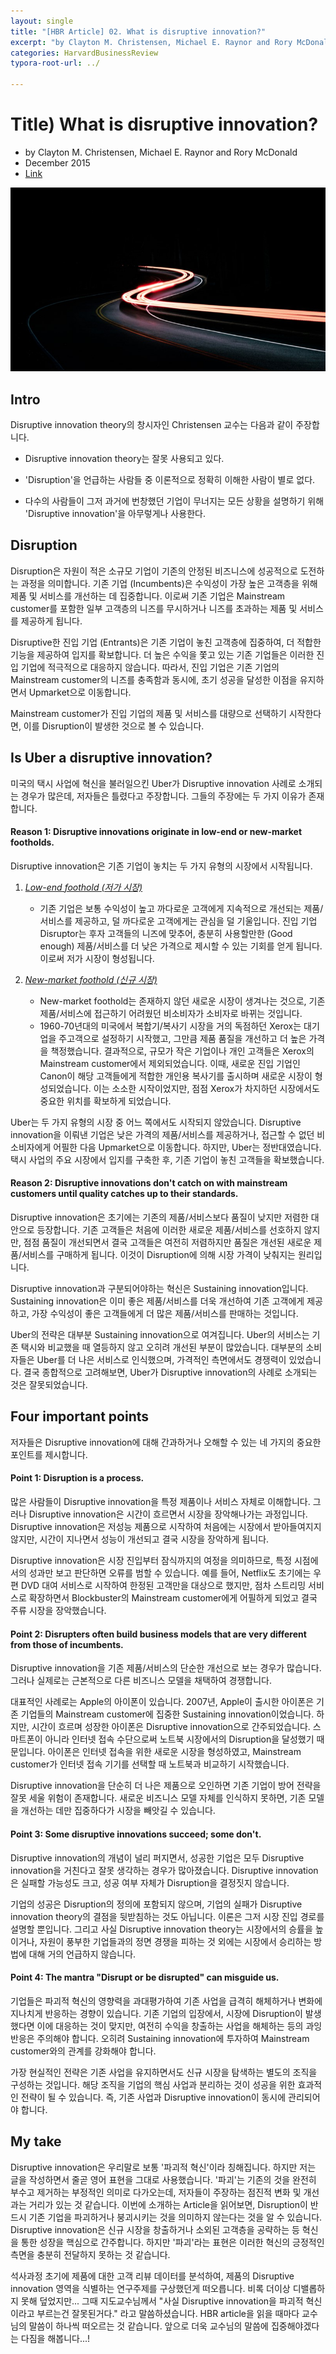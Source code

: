 ```yaml
---
layout: single
title: "[HBR Article] 02. What is disruptive innovation?"
excerpt: "by Clayton M. Christensen, Michael E. Raynor and Rory McDonald (2015)"
categories: HarvardBusinessReview
typora-root-url: ../

---
```


# Title) What is disruptive innovation?

- by Clayton M. Christensen, Michael E. Raynor and Rory McDonald
- December 2015
- [Link](https://hbr.org/2015/12/what-is-disruptive-innovation)



![그림3](/images/2025-04-11-hbr2/그림3.jpg)



## Intro

Disruptive innovation theory의 창시자인 Christensen 교수는 다음과 같이 주장합니다.

- Disruptive innovation theory는 잘못 사용되고 있다.

- 'Disruption'을 언급하는 사람들 중 이론적으로 정확히 이해한 사람이 별로 없다.

- 다수의 사람들이 그저 과거에 번창했던 기업이 무너지는 모든 상황을 설명하기 위해 'Disruptive innovation'을 아무렇게나 사용한다.



## Disruption

Disruption은 자원이 적은 소규모 기업이 기존의 안정된 비즈니스에 성공적으로 도전하는 과정을 의미합니다. 기존 기업 (Incumbents)은 수익성이 가장 높은 고객층을 위해 제품 및 서비스를 개선하는 데 집중합니다. 이로써 기존 기업은 Mainstream customer를 포함한 일부 고객층의 니즈를 무시하거나 니즈를 초과하는 제품 및 서비스를 제공하게 됩니다.

Disruptive한 진입 기업 (Entrants)은 기존 기업이 놓친 고객층에 집중하여, 더 적합한 기능을 제공하여 입지를 확보합니다. 더 높은 수익을 쫓고 있는 기존 기업들은 이러한 진입 기업에 적극적으로 대응하지 않습니다. 따라서, 진입 기업은 기존 기업의 Mainstream customer의 니즈를 충족함과 동시에, 초기 성공을 달성한 이점을 유지하면서 Upmarket으로 이동합니다.

Mainstream customer가 진입 기업의 제품 및 서비스를 대량으로 선택하기 시작한다면, 이를 Disruption이 발생한 것으로 볼 수 있습니다.



## Is Uber a disruptive innovation?

미국의 택시 사업에 혁신을 불러일으킨 Uber가 Disruptive innovation 사례로 소개되는 경우가 많은데, 저자들은 틀렸다고 주장합니다. 그들의 주장에는 두 가지 이유가 존재합니다.



#### Reason 1: Disruptive innovations originate in low-end or new-market footholds.

Disruptive innovation은 기존 기업이 놓치는 두 가지 유형의 시장에서 시작됩니다.

1. *<u>Low-end foothold (저가 시장)</u>*
   - 기존 기업은 보통 수익성이 높고 까다로운 고객에게 지속적으로 개선되는 제품/서비스를 제공하고, 덜 까다로운 고객에게는 관심을 덜 기울입니다. 진입 기업 Disruptor는 후자 고객들의 니즈에 맞추어, 충분히 사용할만한 (Good enough) 제품/서비스를 더 낮은 가격으로 제시할 수 있는 기회를 얻게 됩니다. 이로써 저가 시장이 형성됩니다.

2. *<u>New-market foothold (신규 시장)</u>*
   - New-market foothold는 존재하지 않던 새로운 시장이 생겨나는 것으로, 기존 제품/서비스에 접근하기 어려웠던 비소비자가 소비자로 바뀌는 것입니다.
   - 1960-70년대의 미국에서 복합기/복사기 시장을 거의 독점하던 Xerox는 대기업을 주고객으로 설정하기 시작했고, 그만큼 제품 품질을 개선하고 더 높은 가격을 책정했습니다. 결과적으로, 규모가 작은 기업이나 개인 고객들은 Xerox의 Mainstream customer에서 제외되었습니다. 이때, 새로운 진입 기업인 Canon이 해당 고객들에게 적합한 개인용 복사기를 출시하며 새로운 시장이 형성되었습니다. 이는 소소한 시작이었지만, 점점 Xerox가 차지하던 시장에서도 중요한 위치를 확보하게 되었습니다.

Uber는 두 가지 유형의 시장 중 어느 쪽에서도 시작되지 않았습니다. Disruptive innovation을 이뤄낸 기업은 낮은 가격의 제품/서비스를 제공하거나, 접근할 수 없던 비소비자에게 어필한 다음 Upmarket으로 이동합니다. 하지만, Uber는 정반대였습니다. 택시 사업의 주요 시장에서 입지를 구축한 후, 기존 기업이 놓친 고객들을 확보했습니다.



#### Reason 2: Disruptive innovations don't catch on with mainstream customers until quality catches up to their standards.

Disruptive innovation은 초기에는 기존의 제품/서비스보다 품질이 낮지만 저렴한 대안으로 등장합니다. 기존 고객들은 처음에 이러한 새로운 제품/서비스를 선호하지 않지만, 점점 품질이 개선되면서 결국 고객들은 여전히 저렴하지만 품질은 개선된 새로운 제품/서비스를 구매하게 됩니다. 이것이 Disruption에 의해 시장 가격이 낮춰지는 원리입니다.

Disruptive innovation과 구분되어야하는 혁신은 Sustaining innovation입니다. Sustaining innovation은 이미 좋은 제품/서비스를 더욱 개선하여 기존 고객에게 제공하고, 가장 수익성이 좋은 고객들에게 더 많은 제품/서비스를 판매하는 것입니다.

Uber의 전략은 대부분 Sustaining innovation으로 여겨집니다. Uber의 서비스는 기존 택시와 비교했을 때 열등하지 않고 오히려 개선된 부분이 많았습니다. 대부분의 소비자들은 Uber를 더 나은 서비스로 인식했으며, 가격적인 측면에서도 경쟁력이 있었습니다. 결국 종합적으로 고려해보면, Uber가 Disruptive innovation의 사례로 소개되는 것은 잘못되었습니다.



## Four important points

저자들은 Disruptive innovation에 대해 간과하거나 오해할 수 있는 네 가지의 중요한 포인트를 제시합니다.



#### Point 1: Disruption is a process.

많은 사람들이 Disruptive innovation을 특정 제품이나 서비스 자체로 이해합니다. 그러나 Disruptive innovation은 시간이 흐르면서 시장을 장악해나가는 과정입니다. Disruptive innovation은 저성능 제품으로 시작하여 처음에는 시장에서 받아들여지지 않지만, 시간이 지나면서 성능이 개선되고 결국 시장을 장악하게 됩니다.

Disruptive innovation은 시장 진입부터 잠식까지의 여정을 의미하므로, 특정 시점에서의 성과만 보고 판단하면 오류를 범할 수 있습니다. 예를 들어, Netflix도 초기에는 우편 DVD 대여 서비스로 시작하여 한정된 고객만을 대상으로 했지만, 점차 스트리밍 서비스로 확장하면서 Blockbuster의 Mainstream customer에게 어필하게 되었고 결국 주류 시장을 장악했습니다.



#### Point 2: Disrupters often build business models that are very different from those of incumbents.

Disruptive innovation을 기존 제품/서비스의 단순한 개선으로 보는 경우가 많습니다. 그러나 실제로는 근본적으로 다른 비즈니스 모델을 채택하여 경쟁합니다.

대표적인 사례로는 Apple의 아이폰이 있습니다. 2007년, Apple이 출시한 아이폰은 기존 기업들의 Mainstream customer에 집중한 Sustaining innovation이었습니다. 하지만, 시간이 흐르며 성장한 아이폰은 Disruptive innovation으로 간주되었습니다. 스마트폰이 아니라 인터넷 접속 수단으로써 노트북 시장에서의 Disruption을 달성했기 때문입니다. 아이폰은 인터넷 접속을 위한 새로운 시장을 형성하였고, Mainstream customer가 인터넷 접속 기기를 선택할 때 노트북과 비교하기 시작했습니다.

Disruptive innovation을 단순히 더 나은 제품으로 오인하면 기존 기업이 방어 전략을 잘못 세울 위험이 존재합니다. 새로운 비즈니스 모델 자체를 인식하지 못하면, 기존 모델을 개선하는 데만 집중하다가 시장을 빼앗길 수 있습니다.



#### Point 3: Some disruptive innovations succeed; some don't.

Disruptive innovation의 개념이 널리 퍼지면서, 성공한 기업은 모두 Disruptive innovation을 거친다고 잘못 생각하는 경우가 많아졌습니다. Disruptive innovation은 실패할 가능성도 크고, 성공 여부 자체가 Disruption을 결정짓지 않습니다.

기업의 성공은 Disruption의 정의에 포함되지 않으며, 기업의 실패가 Disruptive innovation theory의 결점을 뒷받침하는 것도 아닙니다. 이론은 그저 시장 진입 경로를 설명할 뿐입니다. 그리고 사실 Disruptive innovation theory는 시장에서의 승률을 높이거나, 자원이 풍부한 기업들과의 정면 경쟁을 피하는 것 외에는 시장에서 승리하는 방법에 대해 거의 언급하지 않습니다.



#### Point 4: The mantra "Disrupt or be disrupted" can misguide us.

기업들은 파괴적 혁신의 영향력을 과대평가하여 기존 사업을 급격히 해체하거나 변화에 지나치게 반응하는 경향이 있습니다. 기존 기업의 입장에서, 시장에 Disruption이 발생했다면 이에 대응하는 것이 맞지만, 여전히 수익을 창출하는 사업을 해체하는 등의 과잉반응은 주의해야 합니다. 오히려 Sustaining innovation에 투자하여 Mainstream customer와의 관계를 강화해야 합니다.

가장 현실적인 전략은 기존 사업을 유지하면서도 신규 시장을 탐색하는 별도의 조직을 구성하는 것입니다. 해당 조직을 기업의 핵심 사업과 분리하는 것이 성공을 위한 효과적인 전략이 될 수 있습니다. 즉, 기존 사업과 Disruptive innovation이 동시에 관리되어야 합니다.



## My take

Disruptive innovation은 우리말로 보통 '파괴적 혁신'이라 칭해집니다. 하지만 저는 글을 작성하면서 줄곧 영어 표현을 그대로 사용했습니다. '파괴'는 기존의 것을 완전히 부수고 제거하는 부정적인 의미로 다가오는데, 저자들이 주장하는 점진적 변화 및 개선과는 거리가 있는 것 같습니다. 이번에 소개하는 Article을 읽어보면, Disruption이 반드시 기존 기업을 파괴하거나 붕괴시키는 것을 의미하지 않는다는 것을 알 수 있습니다. Disruptive innovation은 신규 시장을 창출하거나 소외된 고객층을 공략하는 등 혁신을 통한 성장을 핵심으로 간주합니다. 하지만 '파괴'라는 표현은 이러한 혁신의 긍정적인 측면을 충분히 전달하지 못하는 것 같습니다.

석사과정 초기에 제품에 대한 고객 리뷰 데이터를 분석하여, 제품의 Disruptive innovation 영역을 식별하는 연구주제를 구상했던게 떠오릅니다. 비록 더이상 디밸롭하지 못해 덮었지만... 그때 지도교수님께서 "사실 Disruptive innovation을 파괴적 혁신이라고 부르는건 잘못된거다." 라고 말씀하셨습니다. HBR article을 읽을 때마다 교수님의 말씀이 하나씩 떠오르는 것 같습니다. 앞으로 더욱 교수님의 말씀에 집중해야겠다는 다짐을 해봅니다...!